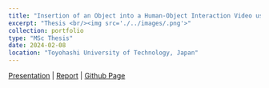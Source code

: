 ```yaml
---
title: "Insertion of an Object into a Human-Object Interaction Video using Diffusion Models"
excerpt: "Thesis <br/><img src='./../images/.png'>"
collection: portfolio
type: "MSc Thesis"
date: 2024-02-08
location: "Toyohashi University of Technology, Japan"
---
```


[Presentation](http) | [Report](https) | [Github Page](https://github.com/shani1610/object-insertion-video-diffusion)


